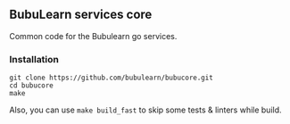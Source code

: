## BubuLearn services core

Common code for the Bubulearn go services.

### Installation

```shell
git clone https://github.com/bubulearn/bubucore.git
cd bubucore
make
```

Also, you can use `make build_fast` to skip
some tests & linters while build.